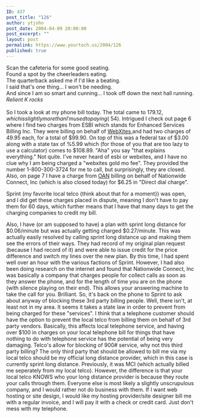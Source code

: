 ```yaml
---
ID: 437
post_title: "126"
author: ytjohn
post_date: 2004-04-09 20:00:00
post_excerpt: ""
layout: post
permalink: https://www.yourtech.us/2004/126
published: true
---
```

Scan the cafeteria for some good seating.<br />
Found a spot by the cheerleaders eating.<br />
The quarterback asked me if I'd like a beating.<br />
I said that's one thing... I won't be needing.<br />
And since I am so smart and cunning... I took off down the next hall running.<br />
<i>Relient K rocks</i>
<br />
<br />
So I took a look at my phone bill today.  The total came to $179.12, which is slightly more than I'm used to paying (~$54).  Intrigued I check out page 6 where I find two charges from ESBI which stands for Enhanced Services Billing Inc.  They were billing on behalf of <a href="http://www.ripoffreport.com/reports/ripoff54101.htm">WebXites </a> and had two charges of 49.95 each, for a total of $99.90.  On top of this was a federal tax of $3.00 along with a state tax of %5.99 which (for those of you that are too lazy to use a calculator) comes to $108.89. "Aha" you say "that explains everything."  Not quite.  I've never heard of esbi or webxites, and I have no clue why I am being charged a "webxites gold mo fee".  They provided the number 1-800-300-3724 for me to call, but surprisingly, they are closed.  Also, on page 7 I have a charge from <a href="http://www.ripoffreport.com/reports/ripoff86534.htm">OAN</a> billing on behalf of Nationwide Connect, Inc (which is also closed today) for $6.25 in "Direct dial charge".</p>

Sprint (my favorite local telco {think about that for a moment}) was open, and I did get these charges placed in dispute, meaning I don't have to pay them for 60 days, which further means that I have that many days to get the charging companies to credit my bill.

Also, I have (or am supposed to have) a plan with sprint long distance for $0.06/minute but was actually getting charged $0.27/minute.  This was actually easily resolved by calling sprint long distance up and making them see the errors of their ways.  They had record of my original plan request (because I had record of it) and were able to issue credit for the price difference and switch my lines over the new plan.  By this time, I had spent well over an hour with the various factions of Sprint.  However, I had also been doing research on the internet and found that Nationwide Connect, Inc was basically a company that charges people for collect calls as soon as they answer the phone, and for the length of time you are on the phone (with silence playing on their end).  This allows your answering machine to take the call for you. Brilliant.  So, it's back on the phone to Sprint to ask about anyway of blocking these 3rd party billing people.  Well, there isn't, at least not in my area.  It seems it takes a state law in order to prevent from being charged for these "services".  I think that a telephone
customer should have the option to prevent the local telco from billing them on behalf of 3rd party vendors.  Basically, this affects local telephone service, and having over $100 in charges on your local telephone bill for things that have nothing to do with telephone service has the potential of being very damaging.  Telco's allow for blocking of 900# service, why not this third party billing?  The only third party that should be allowed to bill me via my local telco should be my official long distance provider, which in this case is currently sprint long distance.  Previously, it was MCI (which actually billed me seperately from my local telco).  However, the difference is that your local telco KNOWS who your long distance provider is because they route your calls through them.  Everyone else is most likely a slightly unscrupulous company, and I would rather not do business with them.  If I want web hosting or site design, I would like my hosting provider/site designer bill me with a regular invoice, and I will pay it with a check or credit card.  Just don't mess with my telephone.